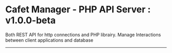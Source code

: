 # Cafet Manager - PHP API Server : v1.0.0-beta
Both REST API for http connections and PHP librairy. Manage Interactions between client applications and database

------